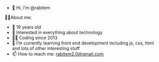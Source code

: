 - 👋 Hi, I’m @rabitem


👨‍🎓About me:
- 💨 19 years old
- 👀 Interested in everything about technology
- 👨‍💻 Coding since 2013
- 🌱 I’m currently learning front end development including js, css, html and lots of other interesting stuff
- 📫 How to reach me: rabitem2.0@gmail.com
